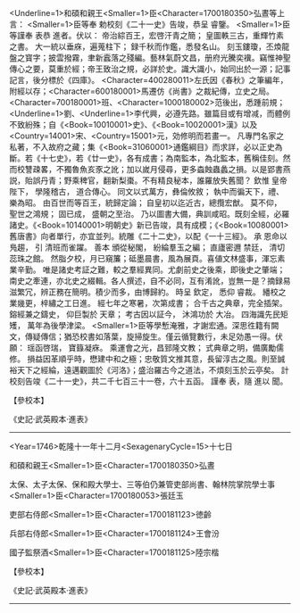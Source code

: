 <Underline=1>和碩和親王</Underline><Smaller=1>臣</Smaller><Character=1700180350>弘晝</Character>等上言：
<Smaller=1>臣</Smaller>等奉
勅校刻《二十一史》告竣，恭呈
睿鑒。
<Smaller=1>臣</Smaller>等謹奉
表恭
進者。伏以：
帝治綜百王，宏啓汗青之簡；
皇圖軼三古，重輝竹素之書。
大一統以垂庥，遍蒐柱下；
録千秋而作鑑，悉發名山。
刻玉鏤瓊，丕煥龍盤之寳字；披雲撥霧，聿新蠧落之殘編。藝林氣蔚文昌，册府光騰奕䙫。竊惟神聖傳心之要，莫重於經；帝王致治之規，必詳於史。識大識小，始同出於一源；記事記言，後分標於《四庫》。
<Character=400280011>左氏</Character>因《春秋》之筆編年，附經以存；<Character=600180001>馬遷</Character>仿《尚書》之裁紀傳，立史之局。<Character=700180001>班</Character>、<Character=1000180002>范</Character>後出，悉踵前規；<Underline=1>劉</Underline>、<Underline=1>李</Underline>代興，必遵先路。雖篇目或有增减，而體例不致紛殊；自《<Book=10010001>史</Book>》、《<Book=10020001>漢</Book>》以及<Country=14001>宋</Country>、<Country=15001>元</Country>，効修明而若畫一。
凡專門名家之私著，不入故府之藏；集《<Book=31060001>通鑑綱目</Book>》而求詳，必以正史為斷。若《十七史》，若《廿一史》，各有成書；為南監本，為北監本，舊稱佳刻。然而校讐疎畧，不獨魯魚亥豕之訛；加以嵗月侵尋，更多螙蝕蟲蠡之損。以是郢書燕説，貽誤丹青；野乘稗官，翻新梨棗。不有精良秘本，誰羅放失舊聞？
欽惟
皇帝陛下，
學隆稽古，
道合傳心。
同文以式萬方，彝倫攸敘；
執中而徧天下，禮、樂為昭。
由百世而等百王，統歸定論；
自皇初以迄近古，總攬宏猷。
莫不仰，
聖世之鴻規；
固已成，
盛朝之至治。
乃以圖書大備，典訓咸昭。既刻全經，必羅諸史。《<Book=10140001>明朝史</Book>》新已告竣，具有成模；《<Book=10080001>舊唐書</Book>》向者單行，亦宜並列。統雕《二十二史》，以配《一十三經》。
承
恩命以鳬趨，
引
清班而雀躍。
善本
頒從秘閣，
紛綸羣玉之編；
直廬密邇
禁廷，
清切蕊珠之館。
然脂夕校，月已窺簾；砥墨晨書，風為展頁。喜値文林盛事，渾忘素業辛勤。
唯是諸史考証之難，較之羣經異同。尤劇前史之後乘，即後史之肇端；南史之牽連，亦北史之綴輯。各人撰述，自不必同，互有淆訛，豈無一是？摘録易滋繁冗，辨正務在簡明。積少而多，由博歸約。
時呈
欽定，
悉仰
睿裁。
繙校之業㡬更，梓繡之工日進。
經七年之寒暑，次第成書；
合千古之典章，完全插架。
鎔經兼之鑄史，
仰巨製於
天章；
考古因以証今，
沐鴻功於
大冶。
四海識先民矩矱，
萬年為後學津梁。
<Smaller=1>臣</Smaller>等學慙淹雅，才謝宏通。深思徃籍有闕文，傳疑傳信；猶恐校書如落葉，旋掃旋生。僅云循覽數行，未足効愚一得。伏願：
瑶函啓瑞，
寶籙凝庥。
乘運會之光，昌郅隆文教；
式典章之明，備廣勵儒修。
損益因革順乎時，懋建中和之極；忠敬質文推其意，長留淳古之風。則至誠裕天下之經綸，遠邁觀圖於《河洛》；盛治羅古今之道法，不煩刻玉於云亭矣。
計校刻告竣《二十一史》，共二千七百三十一卷，六十五函。
謹奉
表，隨
進以
聞。

【參校本】

《史記·武英殿本·進表》

-----------------------------------

<Year=1746>乾隆十一年</Year>十二月<SexagenaryCycle=15>十七日</SexagenaryCycle>

和碩和親王<Smaller=1>臣</Smaller><Character=1700180350>弘晝</Character>

太保、太子太保、保和殿大學士、三等伯仍兼管吏部尚書、翰林院掌院學士事<Smaller=1>臣</Smaller><Character=1700180053>張廷玉</Character>

吏部右侍郎<Smaller=1>臣</Smaller><Character=1700181123>徳齡</Character>

兵部右侍郎<Smaller=1>臣</Smaller><Character=1700181124>王會汾</Character>

國子監祭酒<Smaller=1>臣</Smaller><Character=1700181125>陸宗楷</Character>

【參校本】

《史記·武英殿本·進表》

-----------------------------------